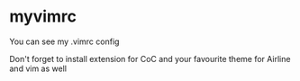 # myvimrc
You can see my .vimrc config

Don't forget to install extension for CoC and your favourite theme for Airline and vim as well
